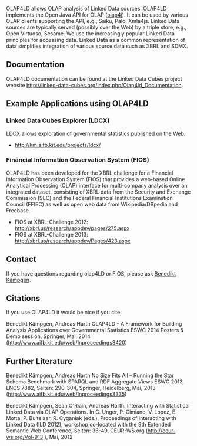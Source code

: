OLAP4LD allows OLAP analysis of Linked Data sources. OLAP4LD implements the Open Java API for OLAP ([olap4j](http://www.olap4j.org/)). It can be used by various OLAP clients supporting the API, e.g., Saiku, Palo, Xmla4js. Linked Data sources are typically served (possibly over the Web) by a triple store, e.g., Open Virtuoso, Sesame. We use the increasingly popular Linked Data principles for accessing data. Linked Data as a common representation of data simplifies integration of various source data such as XBRL and SDMX.

## Documentation ##
OLAP4LD documentation can be found at the Linked Data Cubes project website http://linked-data-cubes.org/index.php/Olap4ld_Documentation.

## Example Applications using OLAP4LD ##

### Linked Data Cubes Explorer (LDCX) ###
LDCX allows exploration of governmental statistics published on the Web.

  * http://km.aifb.kit.edu/projects/ldcx/

### Financial Information Observation System (FIOS) ###
OLAP4LD has been developed for the XBRL challenge for a Financial Information Observation System (FIOS) that provides a web-based Online Analytical Processing (OLAP) interface for multi-company analysis over an integrated dataset, consisting of XBRL data from the Security and Exchange Commission (SEC) and the Federal Financial Institutions Examination Council (FFIEC) as well as open web data from Wikipedia/DBpedia and Freebase.

  * FIOS at XBRL-Challenge 2012: http://xbrl.us/research/appdev/pages/275.aspx
  * FIOS at XBRL-Challenge 2013: http://xbrl.us/research/appdev/Pages/423.aspx

## Contact ##
If you have questions regarding olap4LD or FIOS, please ask [Benedikt Kämpgen](http://b-kaempgen.de/index.php/Main_Page).

## Citations ##
If you use OLAP4LD it would be nice if you cite:

Benedikt Kämpgen, Andreas Harth
OLAP4LD - A Framework for Building Analysis Applications over Governmental Statistics
ESWC 2014 Posters & Demo session, Springer, Mai, 2014 (http://www.aifb.kit.edu/web/Inproceedings3420)

## Further Literature ##
Benedikt Kämpgen, Andreas Harth
No Size Fits All – Running the Star Schema Benchmark with SPARQL and RDF Aggregate Views
ESWC 2013, LNCS 7882, Seiten: 290-304, Springer, Heidelberg, Mai, 2013 (http://www.aifb.kit.edu/web/Inproceedings3335)

Benedikt Kämpgen, Sean O'Riain, Andreas Harth. Interacting with Statistical Linked Data via OLAP Operations. In C. Unger, P. Cimiano, V. Lopez, E. Motta, P. Buitelaar, R. Cyganiak (eds.), Proceedings of Interacting with Linked Data (ILD 2012), workshop co-located with the 9th Extended Semantic Web Conference, Seiten: 36-49, CEUR-WS.org (http://ceur-ws.org/Vol-913 ), Mai, 2012
